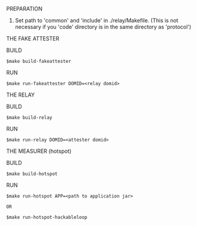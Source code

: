 PREPARATION

1) Set path to 'common' and 'include' in ./relay/Makefile. (This is not necessary if you 'code' directory is in the same directory as 'protocol')

THE FAKE ATTESTER

BUILD

	$make build-fakeattester
RUN	

	$make run-fakeattester DOMID=<relay domid>

THE RELAY

BUILD

	$make build-relay
RUN

	$make run-relay DOMID=<attester domid>


THE MEASURER (hotspot)

BUILD

	$make build-hotspot
RUN

	$make run-hotspot APP=<path to application jar>
	
	OR
	
	$make run-hotspot-hackableloop
	
